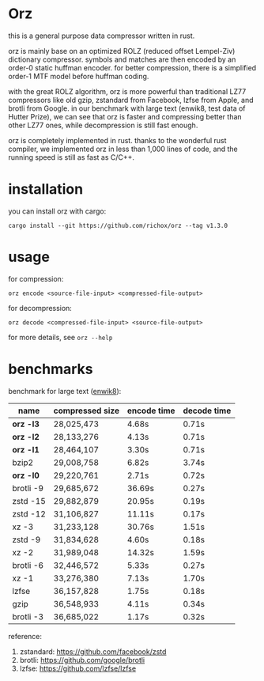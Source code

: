 Orz
===
this is a general purpose data compressor written in rust.

orz is mainly base on an optimized ROLZ (reduced offset Lempel-Ziv) dictionary compressor. symbols and matches are then encoded by an order-0 static huffman encoder. for better compression, there is a simplified order-1 MTF model before huffman coding.

with the great ROLZ algorithm, orz is more powerful than traditional LZ77 compressors like old gzip, zstandard from Facebook, lzfse from Apple, and brotli from Google. in our benchmark with large text (enwik8, test data of Hutter Prize), we can see that orz is faster and compressing better than other LZ77 ones, while decompression is still fast enough.

orz is completely implemented in rust. thanks to the wonderful rust compiler, we implemented orz in less than 1,000 lines of code, and the running speed is still as fast as C/C++.

installation
============
you can install orz with cargo:

    cargo install --git https://github.com/richox/orz --tag v1.3.0

usage
=====

for compression:

    orz encode <source-file-input> <compressed-file-output>

for decompression:

    orz decode <compressed-file-input> <source-file-output>

for more details, see `orz --help`

benchmarks
==========
benchmark for large text ([enwik8](http://mattmahoney.net/dc/text)):

| name        | compressed size | encode time | decode time |
|-------------|-----------------|-------------|-------------|
| **orz -l3** | 28,025,473      | 4.68s       | 0.71s       |
| **orz -l2** | 28,133,276      | 4.13s       | 0.71s       |
| **orz -l1** | 28,464,107      | 3.30s       | 0.71s       |
| bzip2       | 29,008,758      | 6.82s       | 3.74s       |
| **orz -l0** | 29,220,761      | 2.71s       | 0.72s       |
| brotli -9   | 29,685,672      | 36.69s      | 0.27s       |
| zstd -15    | 29,882,879      | 20.95s      | 0.19s       |
| zstd -12    | 31,106,827      | 11.11s      | 0.17s       |
| xz -3       | 31,233,128      | 30.76s      | 1.51s       |
| zstd -9     | 31,834,628      | 4.60s       | 0.18s       |
| xz -2       | 31,989,048      | 14.32s      | 1.59s       |
| brotli -6   | 32,446,572      | 5.33s       | 0.27s       |
| xz -1       | 33,276,380      | 7.13s       | 1.70s       |
| lzfse       | 36,157,828      | 1.75s       | 0.18s       |
| gzip        | 36,548,933      | 4.11s       | 0.34s       |
| brotli -3   | 36,685,022      | 1.17s       | 0.32s       |

reference:
1. zstandard: https://github.com/facebook/zstd
2. brotli: https://github.com/google/brotli
3. lzfse: https://github.com/lzfse/lzfse
